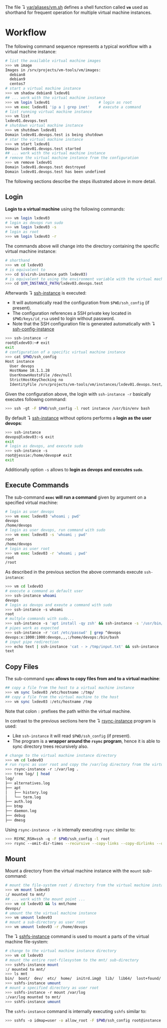 
The file ↴ [var/aliases/vm.sh](var/aliases/vm.s) defines a shell function called **`vm`** used as shorthand for frequent operation for multiple virtual machine instances.

# Workflow

The following command sequence represents a typical workflow with a virtual machine instance:

```bash
# list the available virtual machine images
>>> vm image
Images in /srv/projects/vm-tools/vm/images:
  debian8
  debian9
  centos7
# start a virtual machine instance
>>> vm shadow debian8 lxdev01
## ... work with the virtual machine instance
>>> vm login lxdev01                      # login as root
>>> vm exec lxdev01 'ip a | grep inet'    # execute a command
# list running virtual machine instance
>>> vm list
lxdev01.devops.test
# shutdown virtual machine instance
>>> vm shutdown lxdev01
Domain lxdev01.devops.test is being shutdown
# star the virtual machine instance
>>> vm start lxdev01
Domain lxdev01.devops.test started
## ... work with the virtual machine instance
# remove the virtual machine instance from the configuration
>>> vm remove lxdev01
Domain lxdev01.devops.test destroyed
Domain lxdev01.devops.test has been undefined
```

The following sections describe the steps illustrated above in more detail.

## Login

**Login to a virtual machine** using the following commands:

```bash
>>> vm login lxdev03
# login as devops run sudo
>>> vm login lxdev03 -s
# login as root
>>> vm login lxdev03 -r
```

The commands above will change into the directory containing the specific virtual machine instance:

```bash
# shorthand
>>> vm cd lxdev03
# is equivalent to
>>> cd $(virsh-instance path lxdev03)
# is equivalent to using the environment variable with the virtual machine FQDN
>>> cd $VM_INSTANCE_PATH/lxdev03.devops.test
```

Afterwards ↴ [ssh-instance](../bin/ssh-instance) is executed:

* It will automatically read the configuration from `$PWD/ssh_config` (if present).
* The configuration references a SSH private key located in `$PWD/keys/id_rsa` used to login without password.
* Note that the SSH configuration file is generated automatically with ↴  [ssh-config-instance](../bin/ssh-config-instance) 

```bash
>>> ssh-instance -r
root@lxdev03:~# exit
exit
# configuration of a specific virtual machine instance
>>> cat $PWD/ssh_config                          
Host instance
  User devops
  HostName 10.1.1.28
  UserKnownHostsFile /dev/null
  StrictHostKeyChecking no
  IdentityFile /srv/projects/vm-tools/vm/instances/lxdev01.devops.test/keys/id_rsa
```

Given the configuration above, the login with `ssh-instance -r` basically executes following command:

```bash
>>> ssh -gt -F $PWD/ssh_config -l root instance /usr/bin/env bash
```

By default ↴ [ssh-instance](../bin/ssh-instance) without options performs a **login as the user devops**:

```bash
>>> ssh-instance                  
devops@lxdev03:~$ exit
exit
# login as devops, and execute sudo
>>> ssh-instance -s                                                       
root@jessie:/home/devops# exit
exit
```

Additionally option `-s` allows to **login as devops and executes `sudo`**.

## Execute Commands

The sub-command **`exec` will run a command** given by argument on a specified virtual machine:

```bash
# login as user devops
>>> vm exec lxdev03 'whoami ; pwd'  
devops
/home/devops
# login as user devops, run command with sudo  
>>> vm exec lxdev03 -s 'whoami ; pwd'
root
/home/devops
# login as user root
>>> vm exec lxdev03 -r 'whoami ; pwd'
root
/root
```

As described in the previous section the above commands execute `ssh-instance`:

```bash
>>> vm cd lxdev03
# execute a command as default user
>>> ssh-instance whoami
devops
# login as devops and exeute a command with sudo
>>> ssh-instance -s whoami                                                
root
# multple commands with sudo...
>>> ssh-instance -s 'apt install -qy zsh' && ssh-instance -s '/usr/bin/env zsh'
# pipes work as expected
>>> ssh-instance -r 'cat /etc/passwd' | grep ^devops
devops:x:1000:1000:devops,,,:/home/devops:/bin/bash
# input pipe redirection 
>>> echo text | ssh-instance 'cat - > /tmp/input.txt' && ssh-instance 'cat /tmp/input.txt'
text
```

## Copy Files

The sub-command **`sync` allows to copy files from and to a virtual machine**:

```bash
## copy a file from the host to a virtual machine instance
>>> vm sync lxdev03 /etc/hostname :/tmp/
## copy a file from the virtual machine to the host
>>> vm sync lxdev03 :/etc/hostname /tmp
```

Note that colon `:` prefixes the path within the virtual machine.

In contrast to the previous sections here the ↴ [rsync-instance](../bin/rsync-instance) program is used:

* Like `ssh-instance` it will read `$PWD/ssh_config` (if present).
* The program is a **wrapper around the `rsync` program**, hence it is able to sync directory trees recursively also.

```bash
# change to the virtual machine instance directory
>>> vm cd lxdev03
# run rsync as user root and copy the /var/log directory from the virtual machine instance
>>> rsync-instance -r :/var/log .
>>> tree log/ | head
log/
├── alternatives.log
├── apt
│   ├── history.log
│   └── term.log
├── auth.log
├── btmp
├── daemon.log
├── debug
├── dmesg
```

Using `rsync-instance -r` is internally executing `rsync` similar to:

```bash
>>> RSYNC_RSH=ssh -q -F $PWD/ssh_config -l root
>>> rsync --omit-dir-times --recursive --copy-links --copy-dirlinks --delete --verbose instance:/var/log .
```

## Mount

Mount a directory from the virtual machine instance with the `mount` sub-command:

```bash
# mount the file-system root / directory from the virtual machine instance
>>> vm mount lxdev03                       
:/ mounted to mnt/
## ... work with the mount point ...
>>> vm cd lxdev03 && ls mnt/home 
devops/
# umount the the virtual machine instance
>>> vm umount lxdev03
# mount a sub-directory as user root
>>> vm umount lxdev03 -r /home/devops
```

The ↴ [sshfs-instance](../bin/sshfs-instance) command is used to mount a parts of the virtual machine file-system:

```bash
# change to the virtual machine instance directory
>>> vm cd lxdev03
# mount the entire root-filesystem to the mnt/ sub-directory
>>> sshfs-instance mount
:/ mounted to mnt/
>>> ls mnt 
bin/  boot/  dev/  etc/  home/  initrd.img@  lib/  lib64/  lost+found/  media/  mnt/  opt/  proc/  root/  run/  sbin/  srv/  sys/  tmp/  usr/  var/  vmlinuz@
>>> sshfs-instance umount
# mount a specified directory as user root
>>> sshfs-instance -r mount /var/log 
:/var/log mounted to mnt/
>>> sshfs-instance umount
```

The `sshfs-instance` command is internally executing `sshfs` similar to:

```bash
>>> sshfs -o idmap=user -o allow_root -F $PWD/ssh_config root@instance:/ mnt/
```

